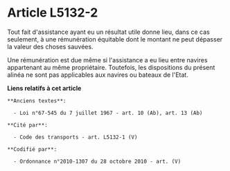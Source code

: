 # Article L5132-2

Tout fait d'assistance ayant eu un résultat utile donne lieu, dans ce cas seulement, à une rémunération équitable dont le
montant ne peut dépasser la valeur des choses sauvées.

Une rémunération est due même si l'assistance a eu lieu entre navires appartenant au même propriétaire. Toutefois, les
dispositions du présent alinéa ne sont pas applicables aux navires ou bateaux de l'Etat.

**Liens relatifs à cet article**

	**Anciens textes**:

	  - Loi n°67-545 du 7 juillet 1967 - art. 10 (Ab), art. 13 (Ab)

	**Cité par**:

	  - Code des transports - art. L5132-1 (V)

	**Codifié par**:

	  - Ordonnance n°2010-1307 du 28 octobre 2010 - art. (V)
